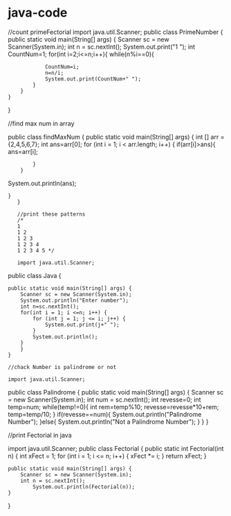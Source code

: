 # java-code
//count primeFectorial
import java.util.Scanner;
public class PrimeNumber {
    public static void main(String[] args) {
        Scanner sc = new Scanner(System.in);
        int n = sc.nextInt();
        System.out.print("1 ");
        int CountNum=1;
        for(int i=2;i<=n;i++){
            while(n%i==0){

                CountNum=i;
                n=n/i;
                System.out.print(CountNum+" ");
            }
        }
    }
}



//find max num in array

public class findMaxNum {
    public static void main(String[] args) {
        int [] arr = {2,4,5,6,7};
        int ans=arr[0];
        for (int i = 1; i < arr.length; i++) {
            if(arr[i]>ans){
                ans=arr[i];

            }
        }
System.out.println(ans);

    }
       }

       //print these patterns
       /*
       1 
       1 2 
       1 2 3 
       1 2 3 4 
       1 2 3 4 5 */

       import java.util.Scanner;
public class Java {

    public static void main(String[] args) {
        Scanner sc = new Scanner(System.in);
        System.out.println("Enter number");
        int n=sc.nextInt();
        for(int i = 1; i <=n; i++) {
            for (int j = 1; j <= i; j++) {
                System.out.print(j+" ");
            }
            System.out.println();
        }
        }
    }

    //chack Number is palindrome or not

    import java.util.Scanner;
public class Palindrome {
    public static void main(String[] args) {
        Scanner sc = new Scanner(System.in);
        int num = sc.nextInt();
        int revesse=0;
        int temp=num;
        while(temp!=0){
            int rem=temp%10;
            revesse=revesse*10+rem;
            temp=temp/10;
        }
        if(revesse==num){
            System.out.println("Palindrome Number");
        }else{
            System.out.println("Not a Palindrome Number");
        }
}
}

//print Fectorial in java

import java.util.Scanner;
public class Fectorial {
    public static int Fectorial(int n) {
        int xFect = 1;
        for (int i = 1; i <= n; i++) {
            xFect *= i;
        }
        return xFect;
    }

    public static void main(String[] args) {
        Scanner sc = new Scanner(System.in);
        int n = sc.nextInt();
            System.out.println(Fectorial(n));
    }
}

